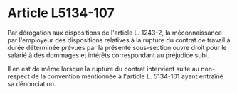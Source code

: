 # Article L5134-107

Par dérogation aux dispositions de l'article L. 1243-2, la méconnaissance par l'employeur des dispositions relatives à la rupture du contrat de travail à durée déterminée prévues par la présente sous-section ouvre droit pour le salarié à des dommages et intérêts correspondant au préjudice subi.

Il en est de même lorsque la rupture du contrat intervient suite au non-respect de la convention mentionnée à l'article L. 5134-101 ayant entraîné sa dénonciation.